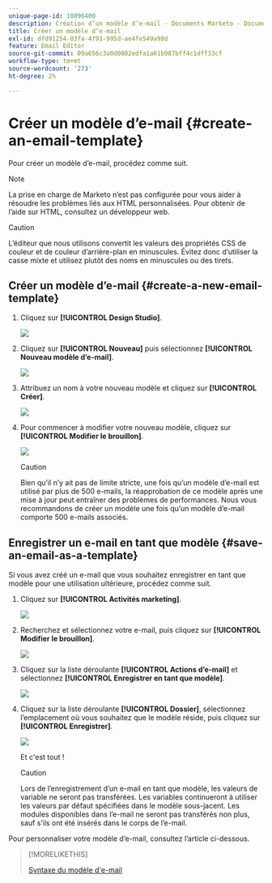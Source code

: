 ```yaml
---
unique-page-id: 10096400
description: Création d’un modèle d’e-mail - Documents Marketo - Documentation du produit
title: Créer un modèle d’e-mail
exl-id: dfd91254-03fa-4f91-995d-ae4fe549a98d
feature: Email Editor
source-git-commit: 09a656c3a0d0002edfa1a61b987bff4c1dff33cf
workflow-type: tm+mt
source-wordcount: '273'
ht-degree: 2%

---
```


# Créer un modèle d’e-mail {#create-an-email-template}

Pour créer un modèle d’e-mail, procédez comme suit.

>[!NOTE]
>
>La prise en charge de Marketo n’est pas configurée pour vous aider à résoudre les problèmes liés aux HTML personnalisées. Pour obtenir de l’aide sur HTML, consultez un développeur web.

>[!CAUTION]
>
>L’éditeur que nous utilisons convertit les valeurs des propriétés CSS de couleur et de couleur d’arrière-plan en minuscules. Évitez donc d’utiliser la casse mixte et utilisez plutôt des noms en minuscules ou des tirets.

## Créer un modèle d’e-mail {#create-a-new-email-template}

1. Cliquez sur **[!UICONTROL Design Studio]**.

   ![](assets/designstudio.png)

1. Cliquez sur **[!UICONTROL Nouveau]** puis sélectionnez **[!UICONTROL Nouveau modèle d’e-mail]**.

   ![](assets/ds-two.png)

1. Attribuez un nom à votre nouveau modèle et cliquez sur **[!UICONTROL Créer]**.

   ![](assets/three-1.png)

1. Pour commencer à modifier votre nouveau modèle, cliquez sur **[!UICONTROL Modifier le brouillon]**.

   ![](assets/4.png)

   >[!CAUTION]
   >
   >Bien qu’il n’y ait pas de limite stricte, une fois qu’un modèle d’e-mail est utilisé par plus de 500 e-mails, la réapprobation de ce modèle après une mise à jour peut entraîner des problèmes de performances. Nous vous recommandons de créer un modèle une fois qu’un modèle d’e-mail comporte 500 e-mails associés.

## Enregistrer un e-mail en tant que modèle {#save-an-email-as-a-template}

Si vous avez créé un e-mail que vous souhaitez enregistrer en tant que modèle pour une utilisation ultérieure, procédez comme suit.

1. Cliquez sur **[!UICONTROL Activités marketing]**.

   ![](assets/one.png)

1. Recherchez et sélectionnez votre e-mail, puis cliquez sur **[!UICONTROL Modifier le brouillon]**.

   ![](assets/two-1.png)

1. Cliquez sur la liste déroulante **[!UICONTROL Actions d’e-mail]** et sélectionnez **[!UICONTROL Enregistrer en tant que modèle]**.

   ![](assets/four-1.png)

1. Cliquez sur la liste déroulante **[!UICONTROL Dossier]**, sélectionnez l’emplacement où vous souhaitez que le modèle réside, puis cliquez sur **[!UICONTROL Enregistrer]**.

   ![](assets/five-1.png)

   Et c&#39;est tout !

   >[!CAUTION]
   >
   >Lors de l’enregistrement d’un e-mail en tant que modèle, les valeurs de variable ne seront pas transférées. Les variables continueront à utiliser les valeurs par défaut spécifiées dans le modèle sous-jacent. Les modules disponibles dans l’e-mail ne seront pas transférés non plus, sauf s’ils ont été insérés dans le corps de l’e-mail.

Pour personnaliser votre modèle d’e-mail, consultez l’article ci-dessous.

>[!MORELIKETHIS]
>
>[Syntaxe du modèle d&#39;e-mail](/help/marketo/product-docs/email-marketing/general/email-editor-2/email-template-syntax.md)
